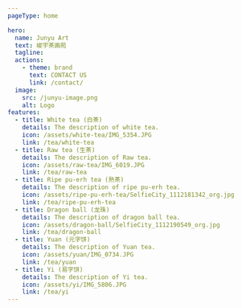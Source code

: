 ```yaml
---
pageType: home

hero:
  name: Junyu Art
  text: 峻宇茶画苑
  tagline: 
  actions:
    - theme: brand
      text: CONTACT US
      link: /contact/
  image:
    src: /junyu-image.png
    alt: Logo
features:
  - title: White tea (白茶)
    details: The description of white tea.
    icon: /assets/white-tea/IMG_5354.JPG
    link: /tea/white-tea
  - title: Raw tea (生茶)
    details: The description of Raw tea.
    icon: /assets/raw-tea/IMG_6019.JPG
    link: /tea/raw-tea
  - title: Ripe pu-erh tea (熟茶)
    details: The description of ripe pu-erh tea.
    icon: /assets/ripe-pu-erh-tea/SelfieCity_1112181342_org.jpg
    link: /tea/ripe-pu-erh-tea
  - title: Dragon ball (龙珠)
    details: The description of dragon ball tea.
    icon: /assets/dragon-ball/SelfieCity_1112190549_org.jpg
    link: /tea/dragon-ball
  - title: Yuan (元字饼)
    details: The description of Yuan tea.
    icon: /assets/yuan/IMG_0734.JPG
    link: /tea/yuan
  - title: Yi (易字饼)
    details: The description of Yi tea.
    icon: /assets/yi/IMG_5806.JPG
    link: /tea/yi
---
```


